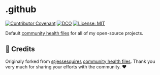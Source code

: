 # .github

[![Contributor Covenant](https://img.shields.io/badge/Contributor%20Covenant-2.1-4baaaa.svg?style=for-the-badge)](.github/CODE_OF_CONDUCT.md)
[![DCO](https://img.shields.io/badge/DCO-1.1-green.svg?style=for-the-badge)](https://developercertificate.org/)
[![License: MIT](https://img.shields.io/badge/License-MIT-yellow.svg?style=for-the-badge)](https://opensource.org/licenses/MIT)

Default [community health files](https://docs.github.com/en/communities/setting-up-your-project-for-healthy-contributions/creating-a-default-community-health-file) for all of my open-source projects.

## :pray: Credits

Originaly forked from [@jessesquires](https://github.com/jessesquires) [community health files](https://github.com/jessesquires/.github/). Thank you very much for sharing your efforts with the community. :heart:
